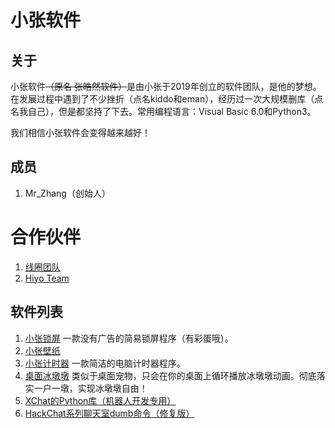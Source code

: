 # 小张软件
## 关于
小张软件~~（原名 张皓然软件）~~是由小张于2019年创立的软件团队，是他的梦想。在发展过程中遇到了不少挫折（点名kiddo和eman），经历过一次大规模删库（点名我自己），但是都坚持了下去。常用编程语言：Visual Basic 6.0和Python3。

我们相信小张软件会变得越来越好！
## 成员
1. Mr_Zhang（创始人）

# 合作伙伴
1. [线圈团队](http://xq.kzw.ink/)
2. [Hiyo Team](https://hiyo-team.github.io/team/)

## 软件列表
1. [小张锁屏](https://zhanghelper.lanzouw.com/i3jhw02cqmmf)  一款没有广告的简易锁屏程序（有彩蛋哦）。
2. [小张壁纸](https://zhanghelper.lanzouw.com/iYfLu02ji3le)
3. [小张计时器](https://zhanghelper.lanzouw.com/i7VJR02ozshc)  一款简洁的电脑计时器程序。
4. [桌面冰墩墩](https://zhanghelper.lanzouw.com/iKAme024a3sd)  类似于桌面宠物，只会在你的桌面上循环播放冰墩墩动画。彻底落实一户一墩，实现冰墩墩自由！
5. [XChat的Python库（机器人开发专用）](https://github.com/MrZhang365/XChat-Lib-for-Python)
6. [HackChat系列聊天室dumb命令（修复版）](https://mrzhang365.github.io/zhangsoft/files/dumb.js)
